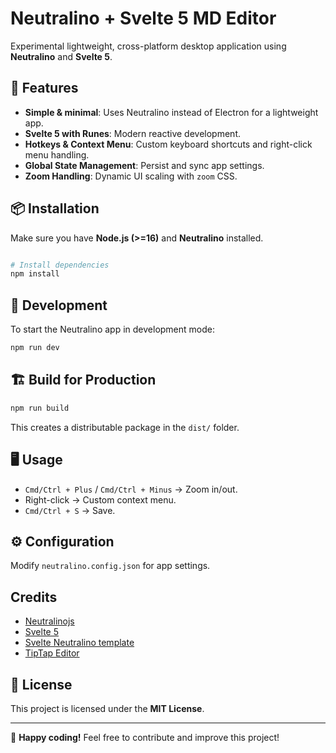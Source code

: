 # Neutralino + Svelte 5 MD Editor

Experimental lightweight, cross-platform desktop application using **Neutralino** and **Svelte 5**.

## 🚀 Features
- **Simple & minimal**: Uses Neutralino instead of Electron for a lightweight app.
- **Svelte 5 with Runes**: Modern reactive development.
- **Hotkeys & Context Menu**: Custom keyboard shortcuts and right-click menu handling.
- **Global State Management**: Persist and sync app settings.
- **Zoom Handling**: Dynamic UI scaling with `zoom` CSS.

## 📦 Installation
Make sure you have **Node.js (>=16)** and **Neutralino** installed.

```sh

# Install dependencies
npm install
```

## 🔧 Development
To start the Neutralino app in development mode:
```sh
npm run dev
```

## 🏗️ Build for Production
```sh
npm run build
```
This creates a distributable package in the `dist/` folder.

## 🖥️ Usage
- `Cmd/Ctrl + Plus` / `Cmd/Ctrl + Minus` → Zoom in/out.
- Right-click → Custom context menu.
- `Cmd/Ctrl + S` → Save.

## ⚙️ Configuration
Modify `neutralino.config.json` for app settings.

## Credits
- [Neutralinojs](https://neutralino.js.org/)
- [Svelte 5](https://svelte.dev/)
- [Svelte Neutralino template](https://github.com/OrigamingWasTaken/neutralino-svelte)
- [TipTap Editor](https://tiptap.dev/)

## 📜 License
This project is licensed under the **MIT License**.

---

🚀 **Happy coding!** Feel free to contribute and improve this project!

